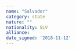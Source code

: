```yaml
---
name: "Salvador"
category: state
nature: ""
nationality: SLV
alliance: 
date_signed: '2018-11-12'
---
```

    